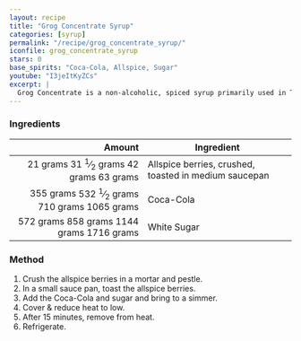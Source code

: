 ```yaml
---
layout: recipe
title: "Grog Concentrate Syrup"
categories: [syrup]
permalink: "/recipe/grog_concentrate_syrup/"
iconfile: grog_concentrate_syrup
stars: 0
base_spirits: "Coca-Cola, Allspice, Sugar"
youtube: "I3jeItKyZCs"
excerpt: |
  Grog Concentrate is a non-alcoholic, spiced syrup primarily used in Tiki cocktails. Its flavor profile is complex, often featuring notes of allspice, cinnamon, and other spices, and it's most famously used in the Trader Vic's version of the Navy Grog. It provides a quick way to add a signature spiced flavor to cocktails without needing to create multiple syrups from scratch.
---
```


### Ingredients

|    Amount | Ingredient                                            |
| --------: | ----------------------------------------------------- |
|  <span class="onex active">21 grams </span> <span class="onehalfx">31 <sup>1</sup>&frasl;<sub>2</sub> grams </span> <span class="twox">42 grams </span> <span class="threex">63 grams </span>| Allspice berries, crushed, toasted in medium saucepan |
| <span class="onex active">355 grams </span> <span class="onehalfx">532 <sup>1</sup>&frasl;<sub>2</sub> grams </span> <span class="twox">710 grams </span> <span class="threex">1065 grams </span>| Coca-Cola                                             |
| <span class="onex active">572 grams </span> <span class="onehalfx">858 grams </span> <span class="twox">1144 grams </span> <span class="threex">1716 grams </span>| White Sugar                                           |

### Method

1. Crush the allspice berries in a mortar and pestle.
1. In a small sauce pan, toast the allspice berries.
1. Add the Coca-Cola and sugar and bring to a simmer.
1. Cover & reduce heat to low. 
1. After 15 minutes, remove from heat.
1. Refrigerate.

    
<script type="application/ld+json">
{
  "@context": "https://schema.org",
  "@type": "Recipe",
  "author": {
    "@type": "Person",
    "name": "{{ page.author }}"
    },
  "image": "{%- for page in page.categories limit: 1 %}{% assign cat = site.data.categories | where: "slug", page | first %}{{ site.url }}{{ site.baseurl}}/assets/images/category_{{cat.slug}}.svg{% endfor -%}",
  "description": "{{ page.excerpt | strip_html | replace: '"', "'" }}",
  "recipeIngredient": [
  " 21 grams Allspice berries, crushed, toasted in medium saucepan",
  "355 grams Coca-Cola",
  "572 grams White Sugar"
    ],
  "name": "{{ page.title }}",
  "recipeInstructions": [

    ],
  "recipeYield": "1 cocktail",
  "recipeCategory": "cocktail",
  {% if page.stars and site.data.ratings[page.iconfile].ratings -%}"aggregateRating": {
   "@type": "AggregateRating",
   "ratingValue": "{%- include stars_metadata.html %}",
   "bestRating": "5",
   "reviewCount": "2"},{%- endif %}
  "recipeCuisine": "global",
  "prepTime": "PT20M",
  "cookTime": "PT15S",
  "keywords": "{{ page.title }}, cocktail, {{ page.eras }}, {%- include category_metadata.html -%}, {%- include spirits_metadata.html -%}"
}
</script>

    